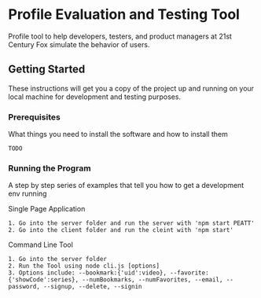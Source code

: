 # Profile Evaluation and Testing Tool

Profile tool to help developers, testers, and product managers at 21st Century Fox simulate the behavior of users.

## Getting Started

These instructions will get you a copy of the project up and running on your local machine for development and testing purposes.

### Prerequisites

What things you need to install the software and how to install them

```
TODO
```

### Running the Program

A step by step series of examples that tell you how to get a development env running

Single Page Application

```
1. Go into the server folder and run the server with 'npm start PEATT'
2. Go into the client folder and run the cleint with 'npm start'
```

Command Line Tool

```
1. Go into the server folder
2. Run the Tool using node cli.js [options]
3. Options include: --bookmark:{'uid':video}, --favorite:{'showCode':series}, --numBookmarks, --numFavorites, --email, --password, --signup, --delete, --signin

```



